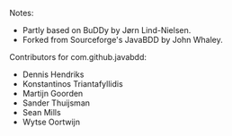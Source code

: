 Notes:

* Partly based on BuDDy by Jørn Lind-Nielsen.
* Forked from Sourceforge's JavaBDD by John Whaley.

Contributors for com.github.javabdd:

* Dennis Hendriks
* Konstantinos Triantafyllidis
* Martijn Goorden
* Sander Thuijsman
* Sean Mills
* Wytse Oortwijn
